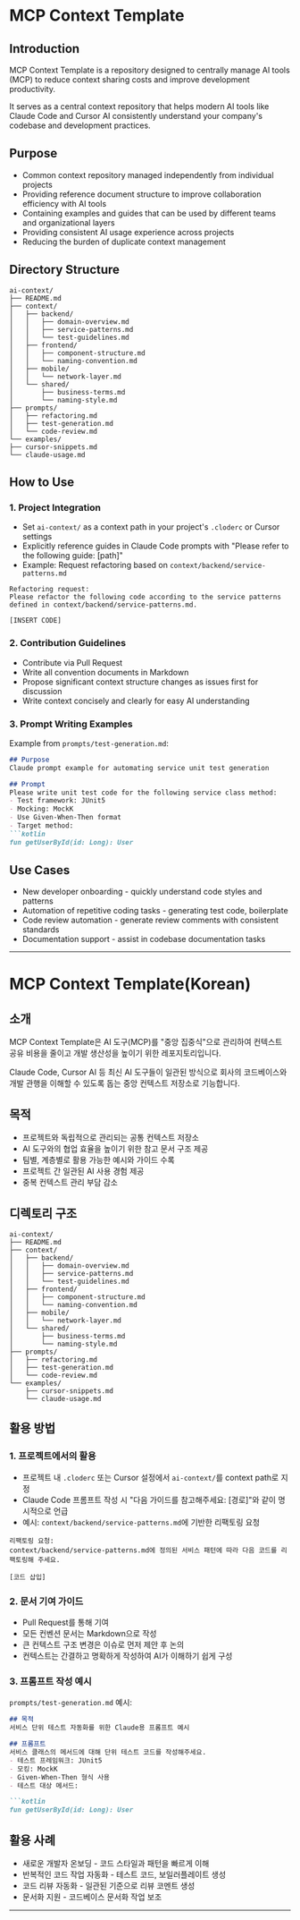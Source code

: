 # MCP Context Template

## Introduction
MCP Context Template is a repository designed to centrally manage AI tools (MCP) to reduce context sharing costs and improve development productivity.

It serves as a central context repository that helps modern AI tools like Claude Code and Cursor AI consistently understand your company's codebase and development practices.

## Purpose
* Common context repository managed independently from individual projects
* Providing reference document structure to improve collaboration efficiency with AI tools
* Containing examples and guides that can be used by different teams and organizational layers
* Providing consistent AI usage experience across projects
* Reducing the burden of duplicate context management

## Directory Structure

```
ai-context/
├── README.md
├── context/
│   ├── backend/
│   │   ├── domain-overview.md
│   │   ├── service-patterns.md
│   │   └── test-guidelines.md
│   ├── frontend/
│   │   ├── component-structure.md
│   │   └── naming-convention.md
│   ├── mobile/
│   │   └── network-layer.md
│   └── shared/
│       ├── business-terms.md
│       └── naming-style.md
├── prompts/
│   ├── refactoring.md
│   ├── test-generation.md
│   └── code-review.md
└── examples/
├── cursor-snippets.md
└── claude-usage.md
```

## How to Use

### 1. Project Integration
* Set `ai-context/` as a context path in your project's `.cloderc` or Cursor settings
* Explicitly reference guides in Claude Code prompts with "Please refer to the following guide: [path]"
* Example: Request refactoring based on `context/backend/service-patterns.md`

```
Refactoring request:
Please refactor the following code according to the service patterns defined in context/backend/service-patterns.md.

[INSERT CODE]
```

### 2. Contribution Guidelines
* Contribute via Pull Request
* Write all convention documents in Markdown
* Propose significant context structure changes as issues first for discussion
* Write context concisely and clearly for easy AI understanding

### 3. Prompt Writing Examples

Example from `prompts/test-generation.md`:
```markdown
## Purpose
Claude prompt example for automating service unit test generation

## Prompt
Please write unit test code for the following service class method:
- Test framework: JUnit5
- Mocking: MockK
- Use Given-When-Then format
- Target method:
```kotlin
fun getUserById(id: Long): User
```

## Use Cases
* New developer onboarding - quickly understand code styles and patterns
* Automation of repetitive coding tasks - generating test code, boilerplate
* Code review automation - generate review comments with consistent standards
* Documentation support - assist in codebase documentation tasks

---

# MCP Context Template(Korean)

## 소개
MCP Context Template은 AI 도구(MCP)를 "중앙 집중식"으로 관리하여 컨텍스트 공유 비용을 줄이고 개발 생산성을 높이기 위한 레포지토리입니다.

Claude Code, Cursor AI 등 최신 AI 도구들이 일관된 방식으로 회사의 코드베이스와 개발 관행을 이해할 수 있도록 돕는 중앙 컨텍스트 저장소로 기능합니다.

## 목적
* 프로젝트와 독립적으로 관리되는 공통 컨텍스트 저장소
* AI 도구와의 협업 효율을 높이기 위한 참고 문서 구조 제공
* 팀별, 계층별로 활용 가능한 예시와 가이드 수록
* 프로젝트 간 일관된 AI 사용 경험 제공
* 중복 컨텍스트 관리 부담 감소

## 디렉토리 구조

```
ai-context/
├── README.md
├── context/
│   ├── backend/
│   │   ├── domain-overview.md
│   │   ├── service-patterns.md
│   │   └── test-guidelines.md
│   ├── frontend/
│   │   ├── component-structure.md
│   │   └── naming-convention.md
│   ├── mobile/
│   │   └── network-layer.md
│   └── shared/
│       ├── business-terms.md
│       └── naming-style.md
├── prompts/
│   ├── refactoring.md
│   ├── test-generation.md
│   └── code-review.md
└── examples/
    ├── cursor-snippets.md
    └── claude-usage.md
```

## 활용 방법

### 1. 프로젝트에서의 활용
* 프로젝트 내 `.cloderc` 또는 Cursor 설정에서 `ai-context/`를 context path로 지정
* Claude Code 프롬프트 작성 시 "다음 가이드를 참고해주세요: [경로]"와 같이 명시적으로 언급
* 예시: `context/backend/service-patterns.md`에 기반한 리팩토링 요청

```
리팩토링 요청:
context/backend/service-patterns.md에 정의된 서비스 패턴에 따라 다음 코드를 리팩토링해 주세요.

[코드 삽입]
```

### 2. 문서 기여 가이드
* Pull Request를 통해 기여
* 모든 컨벤션 문서는 Markdown으로 작성
* 큰 컨텍스트 구조 변경은 이슈로 먼저 제안 후 논의
* 컨텍스트는 간결하고 명확하게 작성하여 AI가 이해하기 쉽게 구성

### 3. 프롬프트 작성 예시

`prompts/test-generation.md` 예시:

```markdown
## 목적
서비스 단위 테스트 자동화를 위한 Claude용 프롬프트 예시

## 프롬프트
서비스 클래스의 메서드에 대해 단위 테스트 코드를 작성해주세요.
- 테스트 프레임워크: JUnit5
- 모킹: MockK
- Given-When-Then 형식 사용
- 테스트 대상 메서드:

```kotlin
fun getUserById(id: Long): User
```

## 활용 사례
* 새로운 개발자 온보딩 - 코드 스타일과 패턴을 빠르게 이해
* 반복적인 코드 작업 자동화 - 테스트 코드, 보일러플레이트 생성
* 코드 리뷰 자동화 - 일관된 기준으로 리뷰 코멘트 생성
* 문서화 지원 - 코드베이스 문서화 작업 보조

---
